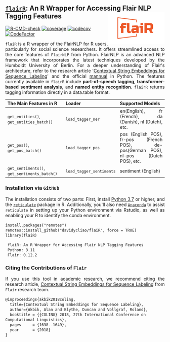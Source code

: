 ##  <u>`flairR`</u>: An R Wrapper for Accessing Flair NLP Tagging Features <img src="man/figures/logo.png" align="right" width="180"/>

[![R-CMD-check](https://github.com/davidycliao/flaiR/actions/workflows/R-CMD-check.yaml/badge.svg)](https://github.com/davidycliao/flaiR/actions/workflows/R-CMD-check.yaml)
[![coverage](https://github.com/davidycliao/flaiR/actions/workflows/test-coverage.yaml/badge.svg)](https://github.com/davidycliao/flaiR/actions/workflows/test-coverage.yaml)
[![codecov](https://codecov.io/gh/davidycliao/flaiR/graph/badge.svg?token=CPIBIB6L78)](https://codecov.io/gh/davidycliao/flaiR)
[![CodeFactor](https://www.codefactor.io/repository/github/davidycliao/flair/badge)](https://www.codefactor.io/repository/github/davidycliao/flair)


<div style="text-align: justify">


`flaiR` is a R wrapper of the FlairNLP for R users, particularly for social science researchers. It offers streamlined access to the core features of `FlairNLP` from Python. FlairNLP is an advanced NLP framework that incorporates the latest techniques developed by the Humboldt University of Berlin. For a deeper understanding of Flair's architecture, refer to the research article  '[Contextual String Embeddings for Sequence Labeling](https://aclanthology.org/C18-1139.pdf)' and the official [mannual](https://flairnlp.github.io) in Python. The features currently available in `flairR` include __part-of-speech tagging__, __transformer-based sentiment analysis__, and __named entity recognition__. `flairR` returns tagging information directly in a data.table format. 



| __The Main Features in R__                 | Loader                    | Supported Models                    |
|--------------------------------------------------|---------------------------|------------------------------------------------------------------------|
| `get_entities()`, `get_entities_batch()`         | `load_tagger_ner`         | en(English), fr (French), da (Danish), nl (Dutch), etc.          |
| `get_pos()`, `get_pos_batch()`                   | `load_tagger_pos`         | pos (English POS), fr-pos (French POS), de-pos(German POS), nl-pos (Dutch POS), etc. |
| `get_sentiments()`, `get_sentiments_batch()`     | `load_tagger_sentiments`  | sentiment (English) |





### Installation via `GitHub` 

The installation consists of two parts: First, install [Python 3.7](https://www.python.org/downloads/) or higher, and the [`reticulate`](https://rstudio.github.io/reticulate/) package in R. Additionally, you'll also need [`Anaconda`](Anaconda) to assist `reticulate` in setting up your Python environment via Rstudio, as well as enabling your R to identify the conda environment. 


```
install.packages("remotes")
remotes::install_github("davidycliao/flaiR", force = TRUE)
library(flaiR)
```

```
 flaiR: An R Wrapper for Accessing Flair NLP Tagging Features      
 Python: 3.11                                           
 Flair: 0.12.2 
```


</div>


### Citing the Contributions of `Flair`

<div style="text-align: justify">

If you use this tool in academic research, we recommend citing the research article, [Contextual String Embeddings for Sequence Labeling](https://aclanthology.org/C18-1139.pdf) from `Flair` research team.

</div>

```
@inproceedings{akbik2018coling,
  title={Contextual String Embeddings for Sequence Labeling},
  author={Akbik, Alan and Blythe, Duncan and Vollgraf, Roland},
  booktitle = {{COLING} 2018, 27th International Conference on Computational Linguistics},
  pages     = {1638--1649},
  year      = {2018}
}
```

